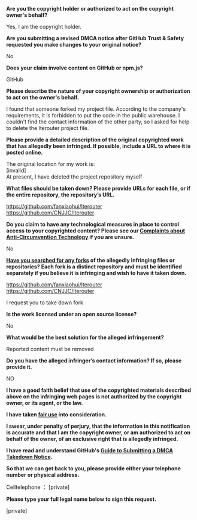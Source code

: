 **Are you the copyright holder or authorized to act on the copyright owner's behalf?**

Yes, I am the copyright holder.

**Are you submitting a revised DMCA notice after GitHub Trust & Safety requested you make changes to your original notice?**

No

**Does your claim involve content on GitHub or npm.js?**

GitHub

**Please describe the nature of your copyright ownership or authorization to act on the owner's behalf.**

I found that someone forked my project file. According to the company's requirements, it is forbidden to put the code in the public warehouse. I couldn't find the contact information of the other party, so I asked for help to delete the lterouter project file.

**Please provide a detailed description of the original copyrighted work that has allegedly been infringed. If possible, include a URL to where it is posted online.**

The original location for my work is:  
[invalid]  
At present, I have deleted the project repository myself

**What files should be taken down? Please provide URLs for each file, or if the entire repository, the repository’s URL.**

https://github.com/fanxiaohui/lterouter  
https://github.com/CNJJC/lterouter

**Do you claim to have any technological measures in place to control access to your copyrighted content? Please see our <a href="https://docs.github.com/articles/guide-to-submitting-a-dmca-takedown-notice#complaints-about-anti-circumvention-technology">Complaints about Anti-Circumvention Technology</a> if you are unsure.**

No

**<a href="https://docs.github.com/articles/dmca-takedown-policy#b-what-about-forks-or-whats-a-fork">Have you searched for any forks</a> of the allegedly infringing files or repositories? Each fork is a distinct repository and must be identified separately if you believe it is infringing and wish to have it taken down.**

https://github.com/fanxiaohui/lterouter  
https://github.com/CNJJC/lterouter

I request you to take down fork

**Is the work licensed under an open source license?**

No

**What would be the best solution for the alleged infringement?**

Reported content must be removed

**Do you have the alleged infringer’s contact information? If so, please provide it.**

NO

**I have a good faith belief that use of the copyrighted materials described above on the infringing web pages is not authorized by the copyright owner, or its agent, or the law.**

**I have taken <a href="https://www.lumendatabase.org/topics/22">fair use</a> into consideration.**

**I swear, under penalty of perjury, that the information in this notification is accurate and that I am the copyright owner, or am authorized to act on behalf of the owner, of an exclusive right that is allegedly infringed.**

**I have read and understand GitHub's <a href="https://docs.github.com/articles/guide-to-submitting-a-dmca-takedown-notice/">Guide to Submitting a DMCA Takedown Notice</a>.**

**So that we can get back to you, please provide either your telephone number or physical address.**

Celltelephone ： [private]

**Please type your full legal name below to sign this request.**

[private]
